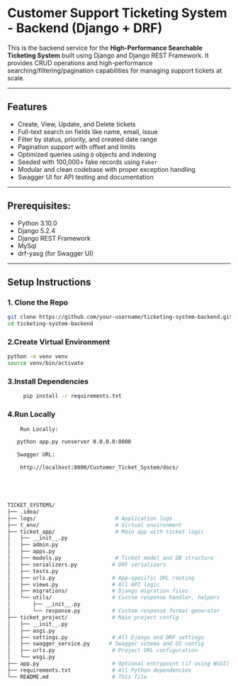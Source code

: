 #  Customer Support Ticketing System - Backend (Django + DRF)

This is the backend service for the **High-Performance Searchable Ticketing System** built using Django and Django REST Framework. It provides CRUD operations and high-performance searching/filtering/pagination capabilities for managing support tickets at scale.

---

##  Features

-  Create, View, Update, and Delete tickets
-  Full-text search on fields like name, email, issue
-  Filter by status, priority, and created date range
-  Pagination support with offset and limits
- Optimized queries using `Q` objects and indexing
-  Seeded with 100,000+ fake records using `Faker`
-  Modular and clean codebase with proper exception handling
-  Swagger UI for API testing and documentation

---

## Prerequisites:

- Python 3.10.0
- Django 5.2.4
- Django REST Framework
- MySql
- drf-yasg (for Swagger UI)
  

---

## Setup Instructions

### 1. Clone the Repo

```bash
git clone https://github.com/your-username/ticketing-system-backend.git
cd ticketing-system-backend

 ```
### 2.Create Virtual Environment

```bash
python -m venv venv
source venv/bin/activate

 ```
### 3.Install Dependencies

```bash
     pip install -r requirements.txt


 ```
### 4.Run Locally

```bash
    Run Locally:

   python app.py runserver 0.0.0.0:8000

   Swagger URL:

    http://localhost:8000/Customer_Ticket_System/docs/





TICKET_SYSTEMS/
├── .idea/                        
├── logs/                         # Application logs
├── t_env/                        # Virtual environment
├── ticket_app/                   # Main app with ticket logic
│   ├── __init__.py
│   ├── admin.py
│   ├── apps.py
│   ├── models.py                 # Ticket model and DB structure
│   ├── serializers.py           # DRF serializers
│   ├── tests.py
│   ├── urls.py                  # App-specific URL routing
│   ├── views.py                 # All API logic
│   ├── migrations/              # Django migration files
│   └── utils/                   # Custom response handler, helpers
│       ├── __init__.py
│       └── response.py          # Custom response format generator
├── ticket_project/              # Main project config
│   ├── __init__.py
│   ├── asgi.py
│   ├── settings.py              # All Django and DRF settings
│   ├── swagger_service.py      # Swagger schema and UI config
│   ├── urls.py                  # Project URL configuration
│   └── wsgi.py
├── app.py                       # Optional entrypoint (if using WSGI)
├── requirements.txt             # All Python dependencies
└── README.md                    # This file




